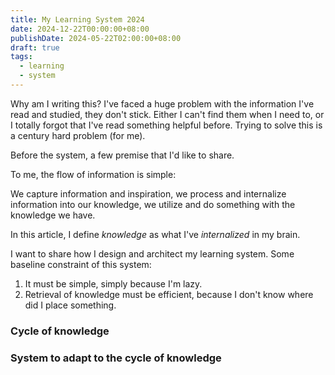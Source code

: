 ```yaml
---
title: My Learning System 2024
date: 2024-12-22T00:00:00+08:00
publishDate: 2024-05-22T02:00:00+08:00
draft: true
tags:
  - learning
  - system
---
```



Why am I writing this? I've faced a huge problem with the information I've read and studied, they don't stick. Either I can't find them when I need to, or I totally forgot that I've read something helpful before. Trying to solve this is a century hard problem (for me).

Before the system, a few premise that I'd like to share.

To me, the flow of information is simple:

We capture information and inspiration, we process and internalize information into our knowledge, we utilize and do something with the knowledge we have. 

In this article, I define *knowledge* as what I've *internalized* in my brain.

I want to share how I design and architect my learning system. Some baseline constraint of this system: 
1. It must be simple, simply because I'm lazy.
2. Retrieval of knowledge must be efficient, because I don't know where did I place something.



### Cycle of knowledge





### System to adapt to the cycle of knowledge